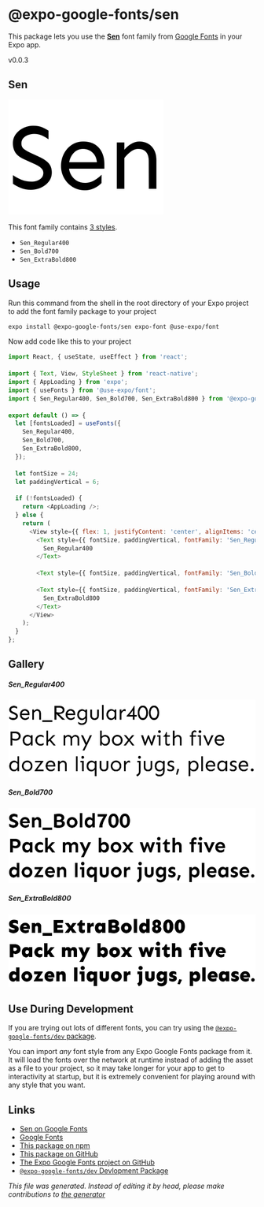 # @expo-google-fonts/sen

This package lets you use the [**Sen**](https://fonts.google.com/specimen/Sen) font family from [Google Fonts](https://fonts.google.com/) in your Expo app.

v0.0.3

## Sen

![Sen](./font-family.png)

This font family contains [3 styles](#gallery).

- `Sen_Regular400`
- `Sen_Bold700`
- `Sen_ExtraBold800`

## Usage

Run this command from the shell in the root directory of your Expo project to add the font family package to your project
```sh
expo install @expo-google-fonts/sen expo-font @use-expo/font
```

Now add code like this to your project
```js
import React, { useState, useEffect } from 'react';

import { Text, View, StyleSheet } from 'react-native';
import { AppLoading } from 'expo';
import { useFonts } from '@use-expo/font';
import { Sen_Regular400, Sen_Bold700, Sen_ExtraBold800 } from '@expo-google-fonts/sen';

export default () => {
  let [fontsLoaded] = useFonts({
    Sen_Regular400,
    Sen_Bold700,
    Sen_ExtraBold800,
  });

  let fontSize = 24;
  let paddingVertical = 6;

  if (!fontsLoaded) {
    return <AppLoading />;
  } else {
    return (
      <View style={{ flex: 1, justifyContent: 'center', alignItems: 'center' }}>
        <Text style={{ fontSize, paddingVertical, fontFamily: 'Sen_Regular400' }}>
          Sen_Regular400
        </Text>

        <Text style={{ fontSize, paddingVertical, fontFamily: 'Sen_Bold700' }}>Sen_Bold700</Text>

        <Text style={{ fontSize, paddingVertical, fontFamily: 'Sen_ExtraBold800' }}>
          Sen_ExtraBold800
        </Text>
      </View>
    );
  }
};

```

## Gallery

##### Sen_Regular400
![Sen_Regular400](./74c43e6590cf290828c5cfbeac6dfeecfe47f48d77d71385189eedc28c93bd7d.ttf.png)

##### Sen_Bold700
![Sen_Bold700](./384267b011f455064f728397ef7bf6303e94e62dd85613372ca7dcc2add6eb0a.ttf.png)

##### Sen_ExtraBold800
![Sen_ExtraBold800](./709f63ed575896ba15fe606abd291ee16ebdba1d773b8df284f0c0ec5e6985e5.ttf.png)


## Use During Development

If you are trying out lots of different fonts, you can try using the [`@expo-google-fonts/dev` package](https://github.com/expo/google-fonts/tree/master/font-packages/dev#readme).

You can import *any* font style from any Expo Google Fonts package from it. It will load the fonts
over the network at runtime instead of adding the asset as a file to your project, so it may take longer
for your app to get to interactivity at startup, but it is extremely convenient
for playing around with any style that you want.

## Links

- [Sen on Google Fonts](https://fonts.google.com/specimen/Sen)
- [Google Fonts](https://fonts.google.com/)
- [This package on npm](https://www.npmjs.com/package/@expo-google-fonts/sen)
- [This package on GitHub](https://github.com/expo/google-fonts/tree/master/font-packages/sen)
- [The Expo Google Fonts project on GitHub](https://github.com/expo/google-fonts)
- [`@expo-google-fonts/dev` Devlopment Package](https://github.com/expo/google-fonts/tree/master/font-packages/dev)


*This file was generated. Instead of editing it by head, please make contributions to [the generator](https://github.com/expo/google-fonts/tree/master/packages/generator)*

